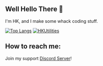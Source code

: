 ## Well Hello There 👋
I'm HK, and I make some whack coding stuff.

[![Top Langs](https://github-readme-stats.vercel.app/api/top-langs/?username=HK-Yeet&layout=compact&theme=synthwave)](https://github.com/anuraghazra/github-readme-stats)
[![HKUtilities](https://github-readme-stats.vercel.app/api/pin/?username=HK-Yeet&repo=hkutilities&theme=synthwave)](https://github.com/anuraghazra/github-readme-stats)

## How to reach me:
Join my support [Discord Server](https://discord.gg/fvgaUc5)!
<!--

